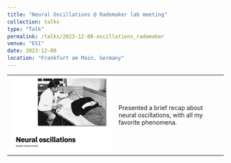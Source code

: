 ```yaml
---
title: "Neural Oscillations @ Rademaker lab meeting"
collection: talks
type: "Talk"
permalink: /talks/2023-12-08-oscillations_rademaker
venue: "ESI"
date: 2023-12-08
location: "Frankfurt am Main, Germany"
---
```



<table style="width: 100%; border-collapse: collapse;">
  <tr>
    <!-- Image cell -->
    <td style="text-align: center; vertical-align: middle; width: 50%;">
      <img src="../images/2023_talk_rademaker.png" alt="" style="max-width: 100%; height: auto;">
    </td>
    <!-- Text cell -->
    <td style="text-align: left; vertical-align: middle; width: 50%;">
      Presented a brief recap about neural oscillations, with all my favorite phenomena.
    </td>
  </tr>
</table>